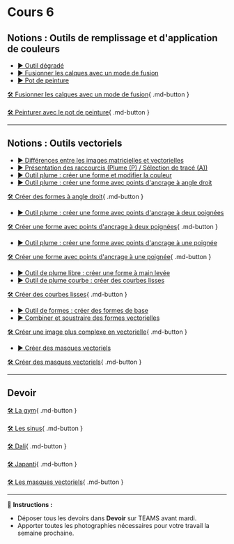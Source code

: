 # Cours 6

## Notions : Outils de remplissage et d'application de couleurs

* [▶️ Outil dégradé](https://cmontmorency365-my.sharepoint.com/:v:/g/personal/flpilote_cmontmorency_qc_ca/ETI21UOhr3lHrulnzpmdzOABFfTSXIJEb3ccDoYg4R7QwA?e=QDc8CR)  
* [▶️ Fusionner les calques avec un mode de fusion](https://cmontmorency365-my.sharepoint.com/:v:/r/personal/flpilote_cmontmorency_qc_ca/Documents/01_cours/01_college/cours_illustration/cours_04_06_photoshop/12_outils_degrade_blending_pot_peinture/03_fusionner_avec_mode_fusion.mov?csf=1&web=1&e=imMdG7)  
* [▶️ Pot de peinture](https://cmontmorency365-my.sharepoint.com/:v:/r/personal/flpilote_cmontmorency_qc_ca/Documents/01_cours/01_college/cours_illustration/cours_04_06_photoshop/12_outils_degrade_blending_pot_peinture/04_pot_peinture.mov?csf=1&web=1&e=h0STlX)  

[🛠️ Fusionner les calques avec un mode de fusion](./exercices_photoshop/12_Mode_de_fusion.md){ .md-button } <br>  
[🛠️ Peinturer avec le pot de peinture](./exercices_photoshop/12_Peinturer_avec_le_pot_de_peinture.md){ .md-button } <br>  

---

## Notions : Outils vectoriels

* [▶️ Différences entre les images matricielles et vectorielles](https://cmontmorency365-my.sharepoint.com/:v:/g/personal/flpilote_cmontmorency_qc_ca/EYqtrIluJABDvwv_L1ysV18Bkba0IWUN2zhP10JSMoG8Ag?e=woEVoj)  
* [▶️ Présentation des raccourcis (Plume (P) / Sélection de tracé (A))](https://cmontmorency365-my.sharepoint.com/:v:/g/personal/flpilote_cmontmorency_qc_ca/ETZGGcIDLWhHrYJ-T2Lkg3wBDZCCGv22Bw2XF2xQwFb2Gg?e=sbzlsg)  
* [▶️ Outil plume : créer une forme et modifier la couleur](https://cmontmorency365-my.sharepoint.com/:v:/g/personal/flpilote_cmontmorency_qc_ca/EQO7FUrlWbVHj3aYJYq2BB4BK6jLA9eVawnLQKkfeqL-vA?e=UDwcVv)  
* [▶️ Outil plume : créer une forme avec points d'ancrage à angle droit](https://cmontmorency365-my.sharepoint.com/:v:/r/personal/flpilote_cmontmorency_qc_ca/Documents/01_cours/01_college/cours_illustration/cours_04_06_photoshop/14_outils_vecteurs/videos_explicatifs/05_ligne_droites.mov?csf=1&web=1&e=0bRyma)  

[🛠️ Créer des formes à angle droit](./exercices_photoshop/14_vecteur_angle_droit.md){ .md-button } <br>  

* [▶️ Outil plume : créer une forme avec points d'ancrage à deux poignées](https://cmontmorency365-my.sharepoint.com/:v:/g/personal/flpilote_cmontmorency_qc_ca/EQUSfqgn9V5Gjzza6OfKu3oBVX6E3eoq9bgtoF3lzNuusA?e=UM5Ust)  

[🛠️ Créer une forme avec points d'ancrage à deux poignées](./exercices_photoshop/14_vecteur_deux_poignees.md){ .md-button } <br>  

* [▶️ Outil plume : créer une forme avec points d'ancrage à une poignée](https://cmontmorency365-my.sharepoint.com/:v:/g/personal/flpilote_cmontmorency_qc_ca/Eb65s1th8U9FoGBpmu9yTToB_45yfkIM7UVjm99n67PRDg?e=9YvnBA)  

[🛠️ Créer une forme avec points d'ancrage à une poignée](./exercices_photoshop/14_vecteur_une_poignee.md){ .md-button } <br>  

* [▶️ Outil de plume libre : créer une forme à main levée](https://cmontmorency365-my.sharepoint.com/:v:/g/personal/flpilote_cmontmorency_qc_ca/EbBC0cDYpOBGmPmA3qaxqrIBFGD0bkkLnJ1zvzlHQFr3Rw?e=7LQZ68)  
* [▶️ Outil de plume courbe : créer des courbes lisses](https://cmontmorency365-my.sharepoint.com/:v:/g/personal/flpilote_cmontmorency_qc_ca/EdkhBVH5d7tIpCDFSbal0gIB3b_N0qd_TmzJWNZ0DS0o7Q?e=mZI4lj)  

[🛠️ Créer des courbes lisses](./exercices_photoshop/14_vecteur_courbe.md){ .md-button } <br>  

* [▶️ Outil de formes : créer des formes de base](https://cmontmorency365-my.sharepoint.com/:v:/g/personal/flpilote_cmontmorency_qc_ca/EYJNUp8MqYlMs16Z_V7YpSUB8ZVSWRoF-xP_D1Z2hW5MWA?e=BbWWWG)  
* [▶️ Combiner et soustraire des formes vectorielles](https://cmontmorency365-my.sharepoint.com/:v:/g/personal/flpilote_cmontmorency_qc_ca/EdeqgT2QzypEgK_g4y4zG5ABUiaBufO1IYy8zgEnXOpJ5w?e=JXJ3K7)  

[🛠️ Créer une image plus complexe en vectorielle](./exercices_photoshop/14_vecteur_avance.md){ .md-button } <br>  

* [▶️ Créer des masques vectoriels](https://cmontmorency365-my.sharepoint.com/:v:/g/personal/flpilote_cmontmorency_qc_ca/EfFRExMlbkhBjYGdJ6y9eP0BVo1WPaMu7w6b_9BN9JSlrg?e=0vDvAn)  

[🛠️ Créer des masques vectoriels](./exercices_photoshop/14_vecteur_masque.md){ .md-button } <br>  

---

## Devoir

<!-- [🛠️ L'éléphant](./devoirs_photoshop/vecteur_elephant.md){ .md-button } <br> -->
<!-- [🛠️ Le Bauhaus](./devoirs_photoshop/vecteur_bauhaus.md){ .md-button } <br> -->

[🛠️ La gym](./devoirs_photoshop/vecteur_gym.md){ .md-button } <br>  
[🛠️ Les sinus](./devoirs_photoshop/vecteur_sinus.md){ .md-button } <br>  
[🛠️ Dali](./devoirs_photoshop/vecteur_dali.md){ .md-button } <br>  
[🛠️ Japanti](./devoirs_photoshop/vecteur_japanti.md){ .md-button } <br>  
[🛠️ Les masques vectoriels](https://cmontmorency365-my.sharepoint.com/:f:/g/personal/flpilote_cmontmorency_qc_ca/EpBjhXOwFLhAoOYwEEnfcjgBzVxx2OL5sTtmcUPoHJrU4A?e=B92tl9){ .md-button } <br>  

---

📌 **Instructions :**  
- Déposer tous les devoirs dans **Devoir** sur TEAMS avant mardi.  
- Apporter toutes les photographies nécessaires pour votre travail la semaine prochaine.  

